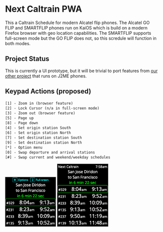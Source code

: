# Next Caltrain PWA

This a Caltrain Schedule for modern Alcatel flip phones.
The Alcatel GO FLIP and SMARTFLIP phones run on KaiOS which is
build on a modern Firefox browser with geo location capabilities.
The SMARTFLIP supports full-screen mode but the GO FLIP does not,
so this scredule will function in both modes.

## Project Status

This is currently a UI prototype, but it will be trivial to port features from
[our other project](https://raw.githubusercontent.com/woodie/Caltrain-Schedule-MIDlet)
that runs on J2ME phones.

## Keypad Actions (proposed)
    [1] - Zoom in (browser feature)
    [2] - Lock Cursor (n/a in full-screen mode)
    [3] - Zoom out (browser feature)
    [5] - Page up
    [8] - Page down
    [4] - Set origin station South
    [6] - Set origin station North
    [7] - Set destination station South
    [9] - Set destination station North
    [*] - Option menu
    [0] - Swap departure and arrival stations
    [#] - Swap current and weekend/weekday schedules

<img width="33%" src="https://raw.githubusercontent.com/woodie/next-caltrain-pwa/master/docs/part-screen.png">
<img width="33%" src="https://raw.githubusercontent.com/woodie/next-caltrain-pwa/master/docs/full-screen.png">
